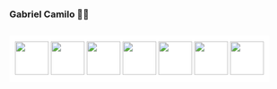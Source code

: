 ### Gabriel Camilo 👋😃
##
<div style="background-color: white; display: inline-block; padding: 10px;">
  <img src="https://cdn.jsdelivr.net/gh/devicons/devicon@latest/icons/azuresqldatabase/azuresqldatabase-original.svg" style="width:60px; height:60px;"/>
  <img src="https://cdn.jsdelivr.net/gh/devicons/devicon@latest/icons/csharp/csharp-original.svg" style="width:60px; height:60px;"/>
  <img src="https://cdn.jsdelivr.net/gh/devicons/devicon@latest/icons/css3/css3-original-wordmark.svg" style="width:60px; height:60px;"/>
  <img src="https://cdn.jsdelivr.net/gh/devicons/devicon@latest/icons/dart/dart-original-wordmark.svg" style="width:60px; height:60px;"/>
  <img src="https://cdn.jsdelivr.net/gh/devicons/devicon@latest/icons/html5/html5-original-wordmark.svg" style="width:60px; height:60px;"/>
  <img src="https://cdn.jsdelivr.net/gh/devicons/devicon@latest/icons/javascript/javascript-original.svg" style="width:60px; height:60px;"/>
  <img src="https://cdn.jsdelivr.net/gh/devicons/devicon@latest/icons/mysql/mysql-original-wordmark.svg" style="width:60px; height:60px;"/>
</div>



<!--
**GabrielCamilodaSilva/GabrielCamilodaSilva** is a ✨ _special_ ✨ repository because its `README.md` (this file) appears on your GitHub profile.

Here are some ideas to get you started:

- 🔭 I’m currently working on ...
- 🌱 I’m currently learning ...
- 👯 I’m looking to collaborate on ...
- 🤔 I’m looking for help with ...
- 💬 Ask me about ...
- 📫 How to reach me: ...
- 😄 Pronouns: ...
- ⚡ Fun fact: ...
-->
